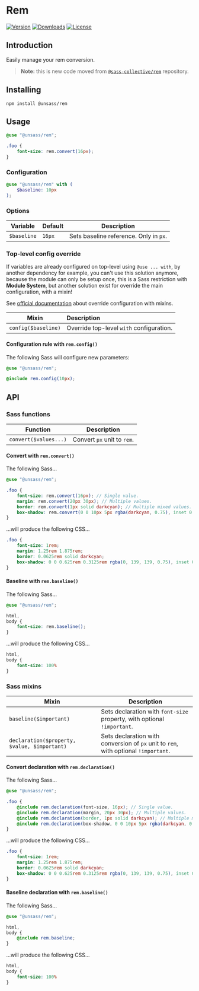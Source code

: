 # Rem

[![Version](https://flat.badgen.net/npm/v/@unsass/rem)](https://www.npmjs.com/package/@unsass/rem)
[![Downloads](https://flat.badgen.net/npm/dt/@unsass/rem)](https://www.npmjs.com/package/@unsass/rem)
[![License](https://flat.badgen.net/npm/license/@unsass/rem)](https://www.npmjs.com/package/@unsass/rem)

## Introduction

Easily manage your rem conversion.

> **Note:** this is new code moved
> from [`@sass-collective/rem`](https://github.com/sass-collective/sass-collective/tree/master/packages/rem) repository.

## Installing

```shell
npm install @unsass/rem
```

## Usage

```scss
@use "@unsass/rem";

.foo {
    font-size: rem.convert(16px);
}
```

### Configuration

```scss
@use "@unsass/rem" with (
    $baseline: 10px
);
```

### Options

| Variable    | Default | Description                            |
|-------------|---------|----------------------------------------|
| `$baseline` | `16px`  | Sets baseline reference. Only in `px`. |

### Top-level config override

If variables are already configured on top-level using `@use ... with`, by another dependency for example, you can't use
this solution anymore, because the module can only be setup once, this is a Sass restriction with **Module System**, but
another solution exist for override the main configuration, with a mixin!

See [official documentation](https://sass-lang.com/documentation/at-rules/use#with-mixins) about override configuration
with mixins.

| Mixin               | Description                              |
|---------------------|:-----------------------------------------|
| `config($baseline)` | Override top-level `with` configuration. |

#### Configuration rule with `rem.config()`

The following Sass will configure new parameters:

```scss
@use "@unsass/rem";

@include rem.config(10px);
```

## API

### Sass functions

| Function              | Description                 |
|-----------------------|-----------------------------|
| `convert($values...)` | Convert `px` unit to `rem`. |

#### Convert with `rem.convert()`

The following Sass...

```scss
@use "@unsass/rem";

.foo {
    font-size: rem.convert(16px); // Single value.
    margin: rem.convert(20px 30px); // Multiple values.
    border: rem.convert(1px solid darkcyan); // Multiple mixed values.
    box-shadow: rem.convert(0 0 10px 5px rgba(darkcyan, 0.75), inset 0 0 10px 5px rgba(darkcyan, 0.75)); // Comma-separated values.
}
```

...will produce the following CSS...

```css
.foo {
    font-size: 1rem;
    margin: 1.25rem 1.875rem;
    border: 0.0625rem solid darkcyan;
    box-shadow: 0 0 0.625rem 0.3125rem rgba(0, 139, 139, 0.75), inset 0 0 0.625rem 0.3125rem rgba(0, 139, 139, 0.75);
}
```

#### Baseline with `rem.baseline()`

The following Sass...

```scss
@use "@unsass/rem";

html,
body {
    font-size: rem.baseline();
}
```

...will produce the following CSS...

```css
html,
body {
    font-size: 100%
}
```

### Sass mixins

| Mixin                                        | Description                                                                         |
|----------------------------------------------|-------------------------------------------------------------------------------------|
| `baseline($important)`                       | Sets declaration with `font-size` property, with optional `!important`.             |
| `declaration($property, $value, $important)` | Sets declaration with conversion of `px` unit to `rem`, with optional `!important`. |

#### Convert declaration with `rem.declaration()`

The following Sass...

```scss
@use "@unsass/rem";

.foo {
    @include rem.declaration(font-size, 16px); // Single value.
    @include rem.declaration(margin, 20px 30px); // Multiple values.
    @include rem.declaration(border, 1px solid darkcyan); // Multiple mixed values.
    @include rem.declaration(box-shadow, 0 0 10px 5px rgba(darkcyan, 0.75), inset 0 0 10px 5px rgba(darkcyan, 0.75)); // Comma-separated values.
}
```

...will produce the following CSS...

```css
.foo {
    font-size: 1rem;
    margin: 1.25rem 1.875rem;
    border: 0.0625rem solid darkcyan;
    box-shadow: 0 0 0.625rem 0.3125rem rgba(0, 139, 139, 0.75), inset 0 0 0.625rem 0.3125rem rgba(0, 139, 139, 0.75);
}
```

#### Baseline declaration with `rem.baseline()`

The following Sass...

```scss
@use "@unsass/rem";

html,
body {
    @include rem.baseline;
}
```

...will produce the following CSS...

```css
html,
body {
    font-size: 100%
}
```
